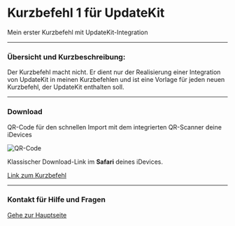 # Kurzbefehl 1 für UpdateKit

Mein erster Kurzbefehl mit UpdateKit-Integration

---
###  Übersicht und Kurzbeschreibung:

Der Kurzbefehl macht nicht. Er dient nur der Realisierung einer Integration von UpdateKit in meinen Kurzbefehlen und ist eine Vorlage für jeden neuen Kurzbefehl, der UpdateKit enthalten soll.

---
### Download

QR-Code für den schnellen Import mit dem integrierten QR-Scanner deine iDevices

![QR-Code](images/Bild.png?resize=300&classes=caption "Link zum Download / Import in der Kurzbefehle-App")

Klassischer Download-Link im **Safari** deines iDevices.

[Link zum Kurzbefehl](https://www.icloud.com/shortcuts/76d37f75c6be4f3f9ba066a5c455def4)

---
### Kontakt für Hilfe und Fragen

[Gehe zur Hauptseite](https://github.com/P8DFxKfyJB/MeinUpdatKit/blob/master/README.md#kontakt-und-support)

